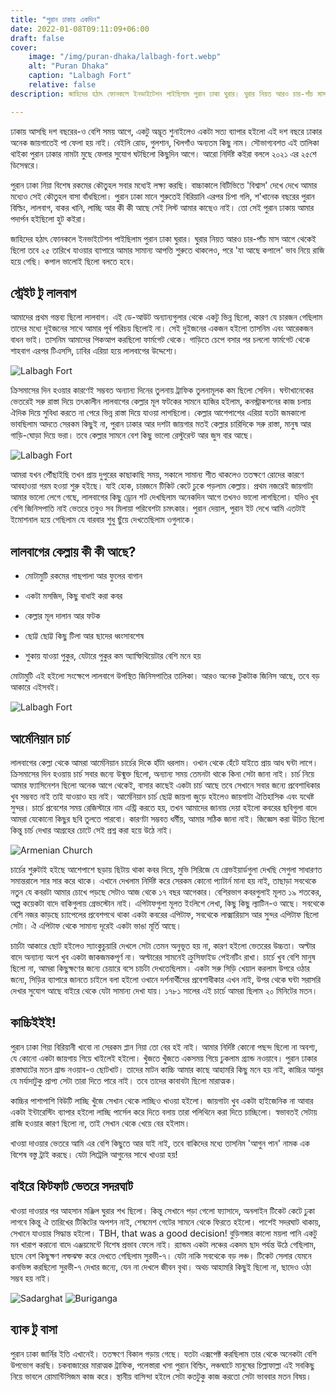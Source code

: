 ```yaml
---
title: "পুরান ঢাকায় একদিন"
date: 2022-01-08T09:11:09+06:00
draft: false
cover:
    image: "/img/puran-dhaka/lalbagh-fort.webp"
    alt: "Puran Dhaka"
    caption: "Lalbagh Fort"
    relative: false
description: জাহিদের হঠাৎ ফোনকলে ইনভাইটেশন পাইছিলাম পুরান ঢাকা ঘুরার। ঘুরার নিয়ত আরও চার-পাঁচ মাস আগে থেকেই ছিলো তবে ২৫ তারিখে যাওয়ার ব্যাপারে আমার সামান্য আপত্তি শুরুতে থাকলেও, পরে 'যা আছে কপালে' ভাব নিয়ে রাজি হয়ে গেছি। কপাল ভালোই ছিলো বলতে হবে।

---
```


ঢাকায় আসছি দশ বছরের-ও বেশি সময় আগে, একটু অদ্ভূত শুনাইলেও একটা সত্য ব্যাপার হইলো এই দশ বছরে ঢাকার অনেক জায়গাতেই পা ফেলা হয় নাই। বেইলি রোড, গুলশান, খিলগাঁও অন্যতম কিছু নাম। সৌভাগ্যবশত এই তালিকা থাইকা পুরান ঢাকার নামটা মুছে ফেলার সুযোগ ঘটছিলো কিছুদিন আগে। আরো নির্দিষ্ট কইরা বললে ২০২১ এর ২৫শে ডিসেম্বরে।

পুরান ঢাকা নিয়া বিশেষ রকমের কৌতুহল সবার মধ্যেই লক্ষ্য করছি। বাচ্চাকালে বিটিভিতে ‌'বিশ্বাস' দেখে দেখে আমার মধ্যেও সেই কৌতুহল বাসা বাঁধছিলো। পুরান ঢাকা মানে শুরুতেই বিরিয়ানি এরপর চিপা গলি, শ'খানেক বছরের পুরান বিল্ডিং, লালবাগ, বাকর খানি, লাচ্ছি আর কী কী আছে সেই লিস্ট আমার কাছেও নাই। তো সেই পুরান ঢাকায় আমার পদার্পন হইছিলো হুট কইরা।

জাহিদের হঠাৎ ফোনকলে ইনভাইটেশন পাইছিলাম পুরান ঢাকা ঘুরার। ঘুরার নিয়ত আরও চার-পাঁচ মাস আগে থেকেই ছিলো তবে ২৫ তারিখে যাওয়ার ব্যাপারে আমার সামান্য আপত্তি শুরুতে থাকলেও, পরে 'যা আছে কপালে' ভাব নিয়ে রাজি হয়ে গেছি। কপাল ভালোই ছিলো বলতে হবে।

## স্ট্রেইট টু লালবাগ

আমাদের প্রথম গন্তব্য ছিলো লালবাগ। এই ডে-আউট অন্যান্যগুলার থেকে একটু ভিন্ন ছিলো, কারণ যে চারজন গেছিলাম তাদের মধ্যে দুইজনের সাথে আমার পূর্ব পরিচয় ছিলোই না। সেই দুইজনের একজন হইলো তাসনিম এবং আরেকজন বাধন ভাই। তাসনিম আমাদের পিকআপ করছিলো ফার্মগেট থেকে। গাড়িতে চেপে বসার পর চললো ফার্মগেট থেকে শাহবাগ এরপর টিএসসি, ঢাবির এরিয়া হয়ে লালবাগের উদ্দেশ্যে।

![Lalbagh Fort](/img/puran-dhaka/lalbagh-fort.webp)

ক্রিসমাসের দিন হওয়ার কারণেই সম্ভবত অন্যান্য দিনের তুলনায় ট্রাফিক তুলনামূলক কম ছিলো সেদিন। ঘন্টাখানেকের ভেতরেই সরু রাস্তা দিয়ে তৎকালীন লালবাগের কেল্লার মূল ফটকের সামনে হাজির হইলাম, কনস্ট্রাকশনের কাজ চলায় ঐদিক দিয়ে সুবিধা করতে না পেরে ভিন্ন রাস্তা দিয়ে যাওয়া লাগছিলো। কেল্লার আশেপাশের এরিয়া যতটা জমকালো ভাবছিলাম আদতে সেরকম কিছুই না, পুরান ঢাকার আর দশটা জায়গার মতই কেল্লার চারিদিকে সরু রাস্তা, মানুষ আর গাড়ি-ঘোড়া দিয়ে ভরা। তবে কেল্লার সামনে বেশ কিছু ভালো রেস্টুরেন্ট আর জুস বার আছে।

![Lalbagh Fort](/img/puran-dhaka/lalbagh-fort-2.webp)

আমরা যখন পৌঁছাইছি তখন প্রায় দুপুরের কাছাকাছি সময়, সকালে সামান্য শীত থাকলেও ততক্ষণে রোদের কারণে আবহাওয়া গরম হওয়া শুরু হইছে। যাই হোক, চারজনে টিকিট কেটে ঢুকে পড়লাম কেল্লায়। প্রথম নজরেই জায়গাটা আমার ভালো লেগে গেছে, লালবাগের কিছু ড্রোন শট দেখছিলাম অনেকদিন আগে তখনও ভালো লাগছিলো। যদিও খুব বেশি জিনিসপাতি নাই ভেতরে তবুও সব মিলায়া পরিবেশটা চমৎকার। পুরান দেয়াল, পুরান ইট দেখে আমি এতটাই ইমোশনাল হয়ে গেছিলাম যে বারবার শুধু ছুঁয়ে দেখতেছিলাম ওগুলাকে।

## লালবাগের কেল্লায় কী কী আছে?

- মোটামুটি রকমের গাছপালা আর ফুলের বাগান

- একটা মসজিদ, কিছু বাধাই করা কবর

- কেল্লার মূল দালান আর ফটক

- ছোট্ট ছোট্ট কিছু টিলা আর ছাদের ধ্বংসাবশেষ

- শুকায় যাওয়া পুকুর, যেটারে পুকুর কম অ্যাম্ফিথিয়েটার বেশি মনে হয়

মোটামুটি এই হইলো সংক্ষেপে লালবাগে উপস্থিত জিনিসপাতির তালিকা। আরও অনেক টুকটাক জিনিস আছে, তবে বড় আকারে এইসবই।

![Lalbagh Fort](/img/puran-dhaka/lalbagh-fort-3.webp)

## আর্মেনিয়ান চার্চ

লালবাগের কেল্লা থেকে আমরা আর্মেনিয়ান চার্চের দিকে হাঁটা ধরলাম। ওখান থেকে হেঁটে যাইতে প্রায় আধ ঘন্টা লাগে। ক্রিসমাসের দিন হওয়ায় চার্চ সবার জন্যে উন্মুক্ত ছিলো, অন্যান্য সময় তেমনটা থাকে কিনা সেটা জানা নাই। চার্চ নিয়ে আমার ফ্যাসিনেশন ছিলো অনেক আগে থেকেই, বাসার কাছেই একটা চার্চ আছে তবে সেখানে সবার জন্যে প্রবেশাধিকার খুব সম্ভবত নাই তাই যাওয়াও হয় নাই। আর্মেনিয়ান চার্চ ছোট্ট জায়গা জুড়ে হইলেও জায়গাটা ঐতিহাসিক এবং যথেষ্ট সুন্দর। চার্চে প্রবেশের সময় রেজিস্টারে নাম এন্ট্রি করতে হয়, তখন আমাদের জানায় দেয়া হইলো কবরের ছবিগুলা বাদে আমরা যেকোনো কিছুর ছবি তুলতে পারবো। কারণটা সম্ভবত ধর্মীয়, আমার সঠিক জানা নাই। জিজ্ঞেস করা উচিত ছিলো কিন্তু চার্চ দেখার আগ্রহের চোটে সেই প্রশ্ন করা হয়ে উঠে নাই। 

![Armenian Church](/img/puran-dhaka/armenian-church.webp)

চার্চের শুরুটাই হইছে আশেপাশে ছড়ায় ছিটায় থাকা কবর দিয়ে, মুভি সিরিজে যে গ্রেভইয়ার্ডগুলা দেখছি সেগুলা সাধারণত সমান্তরালে সার সার করে থাকে। এখানে দেখলাম নির্দিষ্ট করে সেরকম কোনো প্যাটার্ন মানা হয় নাই, তাছাড়া সবথেকে নতুন যে কবরটা আমার চোখে পড়ছে সেটাও আজ থেকে ১৭ বছর আগেকার। বেশিরভাগ কবরগুলাই মূলত ১৯ শতকের, অল্প কয়েকটা বাদে বাকিগুলায় গ্রেভস্টোন নাই। এপিটাফগুলা মূলত ইংলিশে লেখা, কিছু কিছু ল্যাটিন-ও আছে। সবথেকে বেশি নজর কাড়ছে চ্যাপেলের প্রবেশপথে থাকা একটা কবরের এপিটাফ, সবথেকে লাক্সারিয়াস আর সুন্দর এপিটাফ ছিলো সেটা। ঐ এপিটাফ থেকে সামান্য দূরেই একটা ভাঙা মূর্তি আছে।

চার্চটা আকারে ছোট হইলেও স্যাংকুচুয়ারি দেখলে সেটা তেমন অনুভূত হয় না, কারণ হইলো ভেতরের উচ্চতা। অল্টার বাদে অন্যান্য অংশ খুব একটা জাকজমকপূর্ণ না। অল্টারের সামনেই ক্রুসিফাইড পেইনটিং রাখা। চার্চে খুব বেশি মানুষ ছিলো না, আমরা কিছুক্ষণের জন্যে চেয়ারে বসে চার্চটা দেখতেছিলাম। একটা সরু সিড়ি খেয়াল করলাম উপরে ওঠার জন্যে, সিড়ির ব্যাপারে জানতে চাইলে বলা হইলো ওখানে দর্শনার্থীদের প্রবেশাধীকার এখন নাই, উপর থেকে ঘন্টা সরাসরি দেখার সুযোগ আছে বাইরে থেকে যেটা সামান্য দেখা যায়। ১৭৮১ সালের এই চার্চে আমরা ছিলাম ২০ মিনিটের মতন।

## কাচ্চিইইই!

পুরান ঢাকা গিয়া বিরিয়ানী খাবো না সেরকম প্লান নিয়া তো বের হই নাই। আমার নির্দিষ্ট কোনো পছন্দ ছিলো না অবশ্য, যে কোনো একটা জায়গায় গিয়ে খাইলেই হইলো। খুঁজতে খুঁজতে একসময় গিয়ে ঢুকলাম গ্র্যান্ড নওয়াবে। পুরান ঢাকার রাস্তাঘাটের মতন গ্রান্ড নওয়াব-ও ছোটখাট। তাদের মাটন কাচ্চি আমার কাছে আহামরি কিছু মনে হয় নাই, কাচ্চির আলুর যে মর্যাদাটুকু প্রাপ্য সেটা তারা দিতে পারে নাই। তবে তাদের কাবাবটা ছিলো মারাত্মক।

কাচ্চির পাশাপাশি বিউটি লাচ্ছি খুঁজে সেখান থেকে লাচ্ছিও খাওয়া হইলো। জায়গাটা খুব একটা হাইজেনিক না আবার একটা ইন্টারেস্টিং ব্যাপার হইলো লাচ্ছি পার্সেল করে দিতে বলায় তারা পলিথিনে করা দিতে চাচ্ছিলো। স্বভাবতই সেটায় রাজি হওয়ার কারণ ছিলো না, তাই সেখান থেকে খেয়ে বের হইলাম।

খাওয়া দাওয়ার ভেতরে আমি এর বেশি কিছুতে আর যাই নাই, তবে বাকিদের মধ্যে তাসনিম 'আগুন পান' নামক এক বিশেষ বস্তু ট্রাই করছে। যেটা লিট্রেলি আগুনের সাথে খাওয়া হয়!

## বাইরে ফিটফাট ভেতরে সদরঘাট

খাওয়া দাওয়ার পর আহসান মঞ্জিল ঘুরার শখ ছিলো। কিন্তু সেখানে পড়া গেলো ফ্যাসাদে, অনলাইন টিকেট কেটে ঢুকা লাগবে কিন্তু ঐ তারিখের টিকিটের অপশন নাই, শেষমেশ গেটের সামনে থেকে ফিরতে হইলো। পাশেই সদরঘাট থাকায়, সেখানে যাওয়ার সিদ্ধান্ত হইলো। TBH, that was a good decision! বুড়িগঙ্গার কালো ময়লা পানি একটু মন খারাপ করানো বাদে এঞ্জয়মেন্টে বিশেষ প্রভাব ফেলে নাই। র‍্যান্ডম একটা লঞ্চের একদম ছাদ পর্যন্ত উঠে গেছিলাম, ছাদে বেশ কিছুক্ষণ লম্ফঝম্ফ করে দেখতে গেছিলাম সুরভী-৭। যেটা নাকি সবথেকে বড় লঞ্চ। টিকেট সেলার যেমনে কনভিন্স করছিলো সুরভী-৭ দেখার জন্যে, যেন না দেখলে জীবন বৃথা। অথচ আহামরি কিছুই ছিলো না, ছাদেও ওঠা সম্ভব হয় নাই।

![Sadarghat](/img/puran-dhaka/sadarghat.webp)
![Buriganga](/img/puran-dhaka/buriganga.webp)

## ব্যাক টু বাসা

পুরান ঢাকা জার্নির ইতি এখানেই। ততক্ষণে বিকাল গড়ায় গেছে। যতটা এক্সপেক্ট করছিলাম তার থেকে অনেকটা বেশি উপভোগ করছি। চকবাজারের মারাত্মক ট্রাফিক, পলেস্তারা খসা পুরান বিল্ডিং, লঞ্চঘাটে মানুষের চিল্লাফাল্লা এই সবকিছু নিয়ে ভাবলে রোমান্টিসিজম কাজ করে। স্থানীয় বাসিন্দা হইলে সেটা কতটুকু কাজ করতো সেটা ভাববার মতন বিষয়।